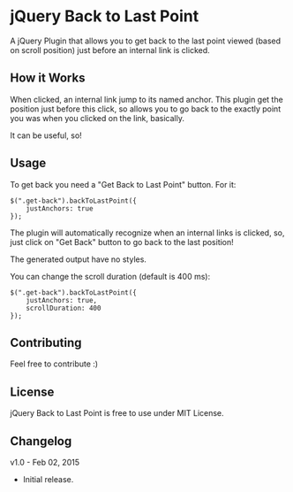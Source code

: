 # jQuery Back to Last Point

A jQuery Plugin that allows you to get back to the last point viewed (based on scroll position) just before an internal link is clicked.

## How it Works

When clicked, an internal link jump to its named anchor.
This plugin get the position just before this click, so allows you to go back to the exactly point you was when you clicked on the link, basically.

It can be useful, so!

## Usage

To get back you need a "Get Back to Last Point" button. For it:

````
$(".get-back").backToLastPoint({
	justAnchors: true
});
````

The plugin will automatically recognize when an internal links is clicked, so, just click on "Get Back" button to go back to the last position!

The generated output have no styles.

You can change the scroll duration (default is 400 ms):
````
$(".get-back").backToLastPoint({
	justAnchors: true,
	scrollDuration: 400
});
````

## Contributing

Feel free to contribute :)

## License

jQuery Back to Last Point is free to use under MIT License.

## Changelog

v1.0 - Feb 02, 2015
- Initial release.
